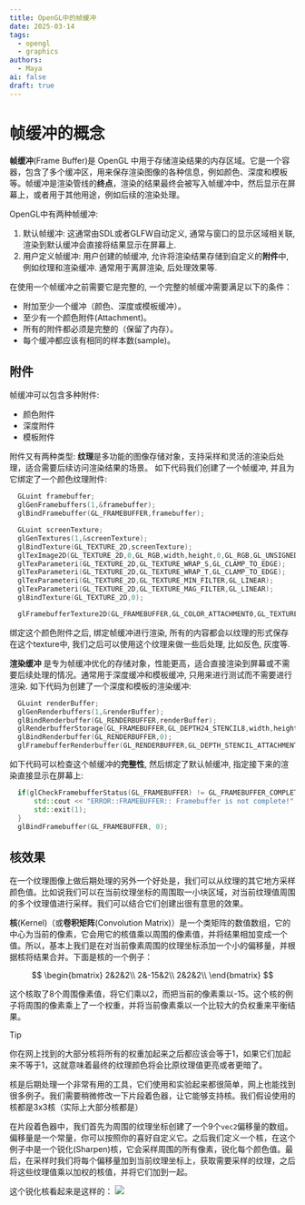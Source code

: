 ```yaml
---
title: OpenGL中的帧缓冲
date: 2025-03-14
tags:
  - opengl
  - graphics
authors:
  - Maya
ai: false
draft: true
---
```

# 帧缓冲的概念

**帧缓冲**(Frame Buffer)是 OpenGL 中用于存储渲染结果的内存区域。它是一个容器，包含了多个缓冲区，用来保存渲染图像的各种信息，例如颜色、深度和模板等。帧缓冲是渲染管线的**终点**，渲染的结果最终会被写入帧缓冲中，然后显示在屏幕上，或者用于其他用途，例如后续的渲染处理。

OpenGL中有两种帧缓冲:
1. 默认帧缓冲: 这通常由SDL或者GLFW自动定义, 通常与窗口的显示区域相关联, 渲染到默认缓冲会直接将结果显示在屏幕上.
2. 用户定义帧缓冲: 用户创建的帧缓冲, 允许将渲染结果存储到自定义的**附件**中, 例如纹理和渲染缓冲. 通常用于离屏渲染, 后处理效果等.

在使用一个帧缓冲之前需要它是完整的, 一个完整的帧缓冲需要满足以下的条件：

- 附加至少一个缓冲（颜色、深度或模板缓冲）。
- 至少有一个颜色附件(Attachment)。
- 所有的附件都必须是完整的（保留了内存）。
- 每个缓冲都应该有相同的样本数(sample)。

## 附件

帧缓冲可以包含多种附件:
- 颜色附件
- 深度附件
- 模板附件

附件又有两种类型:
**纹理**是多功能的图像存储对象，支持采样和灵活的渲染后处理，适合需要后续访问渲染结果的场景。
如下代码我们创建了一个帧缓冲, 并且为它绑定了一个颜色纹理附件:
```cpp
  GLuint framebuffer;
  glGenFramebuffers(1,&framebuffer);
  glBindFramebuffer(GL_FRAMEBUFFER,framebuffer);

  GLuint screenTexture;
  glGenTextures(1,&screenTexture);
  glBindTexture(GL_TEXTURE_2D,screenTexture);
  glTexImage2D(GL_TEXTURE_2D,0,GL_RGB,width,height,0,GL_RGB,GL_UNSIGNED_BYTE,nullptr);
  glTexParameteri(GL_TEXTURE_2D,GL_TEXTURE_WRAP_S,GL_CLAMP_TO_EDGE);
  glTexParameteri(GL_TEXTURE_2D,GL_TEXTURE_WRAP_T,GL_CLAMP_TO_EDGE);
  glTexParameteri(GL_TEXTURE_2D,GL_TEXTURE_MIN_FILTER,GL_LINEAR);
  glTexParameteri(GL_TEXTURE_2D,GL_TEXTURE_MAG_FILTER,GL_LINEAR);
  glBindTexture(GL_TEXTURE_2D,0);

  glFramebufferTexture2D(GL_FRAMEBUFFER,GL_COLOR_ATTACHMENT0,GL_TEXTURE_2D,screenTexture,0);

```
绑定这个颜色附件之后, 绑定帧缓冲进行渲染, 所有的内容都会以纹理的形式保存在这个texture中, 我们之后可以使用这个纹理来做一些后处理, 比如反色, 灰度等.


**渲染缓冲** 是专为帧缓冲优化的存储对象，性能更高，适合直接渲染到屏幕或不需要后续处理的情况。通常用于深度缓冲和模板缓冲, 只用来进行测试而不需要进行渲染.
如下代码为创建了一个深度和模板的渲染缓冲:
```cpp
  GLuint renderBuffer;
  glGenRenderbuffers(1,&renderBuffer);
  glBindRenderbuffer(GL_RENDERBUFFER,renderBuffer);
  glRenderbufferStorage(GL_FRAMEBUFFER,GL_DEPTH24_STENCIL8,width,height);
  glBindRenderbuffer(GL_RENDERBUFFER,0);
  glFramebufferRenderbuffer(GL_RENDERBUFFER,GL_DEPTH_STENCIL_ATTACHMENT,GL_RENDERBUFFER,renderBuffer);
```

如下代码可以检查这个帧缓冲的**完整性**, 然后绑定了默认帧缓冲, 指定接下来的渲染直接显示在屏幕上:
```cpp
  if(glCheckFramebufferStatus(GL_FRAMEBUFFER) != GL_FRAMEBUFFER_COMPLETE) {
      std::cout << "ERROR::FRAMEBUFFER:: Framebuffer is not complete!" << std::endl;
      std::exit(1);
  }
  glBindFramebuffer(GL_FRAMEBUFFER, 0);
```

## 核效果

在一个纹理图像上做后期处理的另外一个好处是，我们可以从纹理的其它地方采样颜色值。比如说我们可以在当前纹理坐标的周围取一小块区域，对当前纹理值周围的多个纹理值进行采样。我们可以结合它们创建出很有意思的效果。

**核**(Kernel)（或**卷积矩阵**(Convolution Matrix)）是一个类矩阵的数值数组，它的中心为当前的像素，它会用它的核值乘以周围的像素值，并将结果相加变成一个值。所以，基本上我们是在对当前像素周围的纹理坐标添加一个小的偏移量，并根据核将结果合并。下面是核的一个例子：

$$
\begin{bmatrix}
2&2&2\\
2&-15&2\\
2&2&2\\
\end{bmatrix}
$$

这个核取了8个周围像素值，将它们乘以2，而把当前的像素乘以-15。这个核的例子将周围的像素乘上了一个权重，并将当前像素乘以一个比较大的负权重来平衡结果。

>[!TIP]
>你在网上找到的大部分核将所有的权重加起来之后都应该会等于1，如果它们加起来不等于1，这就意味着最终的纹理颜色将会比原纹理值更亮或者更暗了。

核是后期处理一个非常有用的工具，它们使用和实验起来都很简单，网上也能找到很多例子。我们需要稍微修改一下片段着色器，让它能够支持核。我们假设使用的核都是3x3核（实际上大部分核都是）


在片段着色器中，我们首先为周围的纹理坐标创建了一个9个`vec2`偏移量的数组。偏移量是一个常量，你可以按照你的喜好自定义它。之后我们定义一个核，在这个例子中是一个锐化(Sharpen)核，它会采样周围的所有像素，锐化每个颜色值。最后，在采样时我们将每个偏移量加到当前纹理坐标上，获取需要采样的纹理，之后将这些纹理值乘以加权的核值，并将它们加到一起。

这个锐化核看起来是这样的：
![](bsc_kernel.png)
